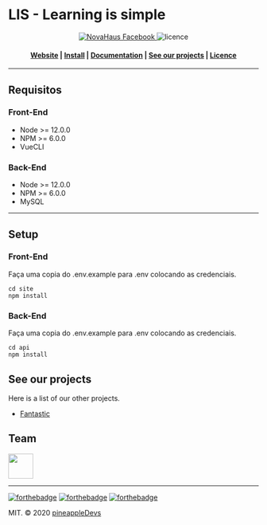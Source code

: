 # LIS - Learning is simple

<div align="center">

  <a href="https://github.com/pineappleDevsBr/LIS/">
    <img src="https://img.shields.io/badge/facebook-like-blue"
      alt="NovaHaus Facebook" />
  </a>

  <a>
    <img src="https://img.shields.io/npm/l/halley.js"
    alt="licence" />
  </a>
</div>

<div align="center">
  <h4>
    <a href="https://novahaus.com.br" target="_blank">Website</a> |
    <a href="#installing">Install</a> |
    <a href="#components">Documentation</a> | 
    <a href="#components">See our projects</a> | 
    <a href="#components">Licence</a>
  </h4>
</div>

---

## Requisitos

### Front-End

* Node >= 12.0.0
* NPM >= 6.0.0
* VueCLI

### Back-End

* Node >= 12.0.0
* NPM >= 6.0.0
* MySQL 

---

## Setup

### Front-End

Faça uma copia do .env.example para .env colocando as credenciais.

```
cd site
npm install
```

### Back-End

Faça uma copia do .env.example para .env colocando as credenciais.

```
cd api
npm install
```

## See our projects
  Here is a list of our other projects.

  - [Fantastic](https://github.com/pineappleDevsBr/FanTastic)

## Team

<a href="https://sourcerer.io/leandrocesarr"><img src="https://avatars3.githubusercontent.com/u/36801789?v=4" height="50px" width="50px" alt=""/></a>

<hr />

[![forthebadge](https://forthebadge.com/images/badges/built-with-love.svg)](https://forthebadge.com)
[![forthebadge](https://forthebadge.com/images/badges/built-by-developers.svg)](https://forthebadge.com)
[![forthebadge](https://forthebadge.com/images/badges/made-with-javascript.svg)](https://forthebadge.com)

MIT. © 2020 [pineappleDevs](pineappledevs.com)
